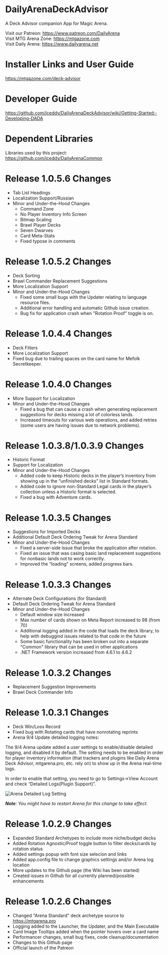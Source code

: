 # DailyArenaDeckAdvisor
A Deck Advisor companion App for Magic Arena.

Visit our Patreon: https://www.patreon.com/DailyArena  
Visit MTG Arena Zone: https://mtgazone.com  
Visit Daily Arena: https://www.dailyarena.net

# Installer Links and User Guide
https://mtgazone.com/deck-advisor

# Developer Guide
https://github.com/jceddy/DailyArenaDeckAdvisor/wiki/Getting-Started:-Developing-DADA

# Dependent Libraries
Libraries used by this project:  
https://github.com/jceddy/DailyArenaCommon

# Release 1.0.5.6 Changes
 - Tab List Headings
 - Localization Support/Russian
 - Minor and Under-the-Hood Changes
   - Command Zone
   - No Player Inventory Info Screen
   - Bitmap Scaling
   - Brawl Player Decks
   - Seven Dwarves
   - Card Meta-Stats
   - Fixed typose in comments

# Release 1.0.5.2 Changes
 - Deck Sorting
 - Brawl Commander Replacement Suggestions
 - More Localization Support
 - Minor and Under-the-Hood Changes
   - Fixed some small bugs with the Updater relating to language resource files.
   - Additional error handling and automatic Github issue creation.
   - Bug fix for application crash when "Rotation Proof" toggle is on.

# Release 1.0.4.4 Changes
 - Deck Filters
 - More Localization Support
 - Fixed bug due to trailing spaces on the card name for Mefolk Secretkeeper.

# Release 1.0.4.0 Changes
- More Support for Localization
- Minor and Under-the-Hood Changes
  - Fixed a bug that can cause a crash when generating replacement suggestions for decks missing a lot of colorless lands.
  - Increased timeouts for various web operations, and added retries (some users are having issues due to network problems).

# Release 1.0.3.8/1.0.3.9 Changes
- Historic Format
- Support for Localization
- Minor and Under-the-Hood Changes
  - Added code to keep Historic decks in the player’s inventory from showing up in the “unfinished decks” list in Standard formats.
  - Added code to ignore non-Standard Legal cards in the player’s collection unless a Historic format is selected.
  - Fixed a bug with Adventure cards.

# Release 1.0.3.5 Changes
- Suggestions for Imported Decks
- Additional Default Deck Ordering Tweak for Arena Standard
- Minor and Under-the-Hood Changes
  - Fixed a server-side issue that broke the application after rotation.
  - Fixed an issue that was casing basic land replacement suggestions for nonbasic lands not to work correctly.
  - Improved the “loading” screens, added progress bars.

# Release 1.0.3.3 Changes
- Alternate Deck Configurations (for Standard)
- Default Deck Ordering Tweak for Arena Standard
- Minor and Under-the-Hood Changes
  - Default window size increased
  - Max number of cards shown on Meta Report increased to 98 (from 70)
  - Additional logging added in the code that loads the deck library, to help with debuggind issues related to that code in the future
  - Some basic functionality has been broken out into a separate "Common" library that can be used in other applications
  - .NET Framework version increased from 4.6.1 to 4.6.2

# Release 1.0.3.2 Changes
- Replacement Suggestion Improvements
- Brawl Deck Commander Info

# Release 1.0.3.1 Changes
- Deck Win/Loss Record
- Fixed bug with Rotating cards that have nonrotating reprints
- Arena 9/4 Update detailed logging notes:

The 9/4 Arena update added a user settings to enable/disable detailed logging, and disabled it by default. The setting needs to be enabled in order for player inventory information (that trackers and plugins like Daily Arena Deck Advisor, mtgarena.pro, etc. rely on) to show up in the Arena real-time logs.

In order to enable that setting, you need to go to Settings->View Account and check “Detailed Logs(Plugin Support)”.

![Arena Detailed Log Setting](https://www.dailyarena.net/wp-content/uploads/2019/09/advisor_13.png)

_**Note**: You might have to restart Arena for this change to take effect._

# Release 1.0.2.9 Changes
- Expanded Standard Archetypes to include more niche/budget decks
- Added Rotation Agnostic/Proof toggle button to filter decks/cards by rotation status
- Added settings popup with font size selecion and links
- Added app.config file to change graphics settings and/or Arena log location
- More updates to the Github page (the Wiki has been started)
- Created issues in Github for all currently planned/possible enhancements

# Release 1.0.2.6 Changes
- Changed "Arena Standard" deck archetype source to https://mtgarena.pro
- Logging added to the Launcher, the Updater, and the Main Executable
- Card Image Tooltips added when the pointer hovers over a card name
- Performancer changes, small bug fixes, code cleanup/documentation
- Changes to this Github page
- Official launch of the Patreon
